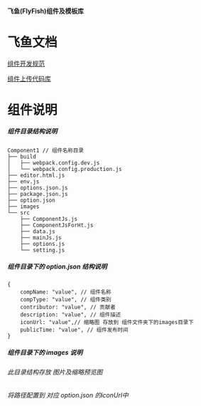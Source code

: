 #### 飞鱼(FlyFish)组件及模板库


# 飞鱼文档

[组件开发规范](./docs/组件开发规范.md)

[组件上传代码库](./docs/组件上传代码库.md)


# 组件说明

##### 组件目录结构说明

```
Component1 // 组件名称目录
├── build
│   ├── webpack.config.dev.js
│   └── webpack.config.production.js
├── editor.html.js
├── env.js
├── options.json.js
├── package.json.js
├── option.json 
├── images
└── src
    ├── ComponentJs.js
    ├── ComponentJsForHt.js
    ├── data.js
    ├── mainJs.js
    ├── options.js
    └── setting.js
```

##### 组件目录下的 option.json 结构说明

```
{
    compName: "value", // 组件名称
    compType: "value", // 组件类别
    contributor: "value", // 贡献者
    description: "value", // 组件描述
    iconUrl: "value",// 缩略图 存放到 组件文件夹下的images目录下
    publicTime: "value", // 组件发布时间
}
```

##### 组件目录下的 images 说明
###### 此目录结构存放 图片及缩略预览图
###### 将路径配置到 对应 option.json 的iconUrl中
